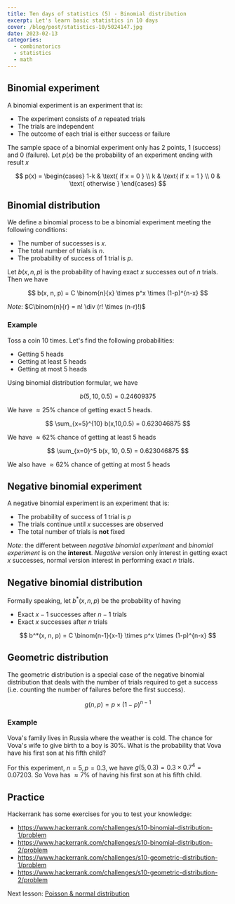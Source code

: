 ```yaml
---
title: Ten days of statistics (5) - Binomial distribution
excerpt: Let's learn basic statistics in 10 days
cover: /blog/post/statistics-10/5024147.jpg
date: 2023-02-13
categories:
  - combinatorics
  - statistics
  - math
---
```


## Binomial experiment

A binomial experiment is an experiment that is:

- The experiment consists of $n$ repeated trials
- The trials are independent
- The outcome of each trial is either success or failure

The sample space of a binomial experiment only has 2 points, 1 (success) and 0 (failure).
Let $p(x)$ be the probability of an experiment ending with result $x$

$$
p(x) = \begin{cases}
  1-k & \text{ if x = 0 } \\
  k & \text{ if x = 1 } \\
  0 & \text{ otherwise }
\end{cases}
$$

## Binomial distribution

We define a binomial process to be a binomial experiment meeting the following conditions:

- The number of successes is $x$.
- The total number of trials is $n$.
- The probability of success of $1$ trial is $p$.

Let $b(x,n,p)$ is the probability of having exact $x$ successes out of $n$ trials. Then we have

$$
b(x, n, p) = C \binom{n}{x} \times p^x \times (1-p)^{n-x}
$$

_Note_: $C\binom{n}{r} = n! \div (r! \times (n-r)!)$

### Example

Toss a coin 10 times. Let's find the following probabilities:

- Getting 5 heads
- Getting at least 5 heads
- Getting at most 5 heads

Using binomial distribution formular, we have

$$
b(5, 10, 0.5) = 0.24609375
$$

We have $\approx 25\%$ chance of getting exact 5 heads.

$$
\sum_{x=5}^{10} b(x,10,0.5) = 0.623046875
$$

We have $\approx 62\%$ chance of getting at least 5 heads

$$
\sum_{x=0}^5 b(x, 10, 0.5) = 0.623046875
$$

We also have $\approx 62\%$ chance of getting at most 5 heads

## Negative binomial experiment

A negative binomial experiment is an experiment that is:

- The probability of success of $1$ trial is $p$
- The trials continue until $x$ successes are observed
- The total number of trials is **not** fixed

_Note_: the different between _negative binomial experiment_ and _binomial experiment_
is on the **interest**. _Negative_ version only interest in getting exact $x$ successes, normal version
interest in performing exact $n$ trials.

## Negative binomial distribution

Formally speaking, let $b^*(x, n, p)$ be the probability of having

- Exact $x-1$ successes after $n-1$ trials
- Exact $x$ successes after $n$ trials

$$
b^*(x, n, p) = C \binom{n-1}{x-1} \times p^x \times (1-p)^{n-x}
$$

## Geometric distribution

The geometric distribution is a special case of the negative binomial distribution
that deals with the number of trials required to get a success
(i.e. counting the number of failures before the first success).

$$
g(n,p) = p \times (1-p)^{n-1}
$$

### Example

Vova's family lives in Russia where the weather is cold.
The chance for Vova's wife to give birth to a boy is 30%. What is the probability that Vova
have his first son at his fifth child?

For this experiment, $n = 5, p = 0.3$, we have $g(5, 0.3) = 0.3 \times 0.7^4 = 0.07203$.
So Vova has $\approx 7\%$ of having his first son at his fifth child.

## Practice

Hackerrank has some exercises for you to test your knowledge:

- https://www.hackerrank.com/challenges/s10-binomial-distribution-1/problem
- https://www.hackerrank.com/challenges/s10-binomial-distribution-2/problem
- https://www.hackerrank.com/challenges/s10-geometric-distribution-1/problem
- https://www.hackerrank.com/challenges/s10-geometric-distribution-2/problem

Next lesson: [Poisson & normal distribution](/blog/post/statistics-5-poisson-normal-distribution)
